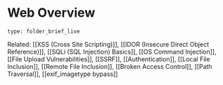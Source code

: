 # Web Overview
 
```ccard
type: folder_brief_live
```
 
 Related: [[XSS (Cross Site Scripting)]], [[IDOR (Insecure Direct Object Reference)]], [[SQLi (SQL Injection) Basics]], [[OS Command Injection]], [[File Upload Vulnerabilities]], [[SSRF]], [[Authentication]], [[Local File Inclusion]], [[Remote File Inclusion]], [[Broken Access Control]], [[Path Traversal]], [[exif_imagetype bypass]]